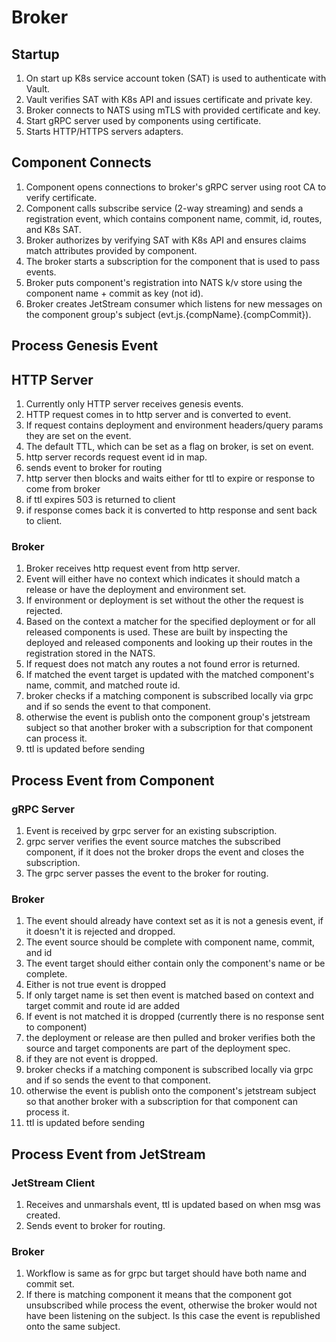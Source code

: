 # Broker

## Startup

1. On start up K8s service account token (SAT) is used to authenticate with
   Vault.
2. Vault verifies SAT with K8s API and issues certificate and private key.
3. Broker connects to NATS using mTLS with provided certificate and key.
4. Start gRPC server used by components using certificate.
5. Starts HTTP/HTTPS servers adapters.

## Component Connects

1. Component opens connections to broker's gRPC server using root CA to verify
   certificate.
2. Component calls subscribe service (2-way streaming) and sends a registration
   event, which contains component name, commit, id, routes, and K8s SAT.
3. Broker authorizes by verifying SAT with K8s API and ensures claims match
   attributes provided by component.
4. The broker starts a subscription for the component that is used to pass
   events.
5. Broker puts component's registration into NATS k/v store using the component
   name + commit as key (not id).
6. Broker creates JetStream consumer which listens for new messages on the
   component group's subject (evt.js.{compName}.{compCommit}).

## Process Genesis Event

## HTTP Server

1. Currently only HTTP server receives genesis events.
2. HTTP request comes in to http server and is converted to event.
3. If request contains deployment and environment headers/query params they are
   set on the event.
4. The default TTL, which can be set as a flag on broker, is set on event.
5. http server records request event id in map.
6. sends event to broker for routing
7. http server then blocks and waits either for ttl to expire or response to
   come from broker
8. if ttl expires 503 is returned to client
9. if response comes back it is converted to http response and sent back to
   client.

### Broker

1. Broker receives http request event from http server.
2. Event will either have no context which indicates it should match a release
   or have the deployment and environment set.
3. If environment or deployment is set without the other the request is
   rejected.
4. Based on the context a matcher for the specified deployment or for all
   released components is used. These are built by inspecting the deployed and
   released components and looking up their routes in the registration stored in
   the NATS.
5. If request does not match any routes a not found error is returned.
6. If matched the event target is updated with the matched component's name,
   commit, and matched route id.
7. broker checks if a matching component is subscribed locally via grpc and if
   so sends the event to that component.
8. otherwise the event is publish onto the component group's jetstream subject
   so that another broker with a subscription for that component can process it.
9. ttl is updated before sending

## Process Event from Component

### gRPC Server

1. Event is received by grpc server for an existing subscription.
2. grpc server verifies the event source matches the subscribed component, if it
   does not the broker drops the event and closes the subscription.
3. The grpc server passes the event to the broker for routing.

### Broker

1. The event should already have context set as it is not a genesis event, if it
   doesn't it is rejected and dropped.
2. The event source should be complete with component name, commit, and id
3. The event target should either contain only the component's name or be
   complete.
4. Either is not true event is dropped
5. If only target name is set then event is matched based on context and target
   commit and route id are added
6. If event is not matched it is dropped (currently there is no response sent to
   component)
7. the deployment or release are then pulled and broker verifies both the source
   and target components are part of the deployment spec.
8. if they are not event is dropped.
9. broker checks if a matching component is subscribed locally via grpc and if
   so sends the event to that component.
10. otherwise the event is publish onto the component's jetstream subject so
    that another broker with a subscription for that component can process it.
11. ttl is updated before sending

## Process Event from JetStream

### JetStream Client

1. Receives and unmarshals event, ttl is updated based on when msg was created.
2. Sends event to broker for routing.

### Broker

1. Workflow is same as for grpc but target should have both name and commit set.
2. If there is matching component it means that the component got unsubscribed
   while process the event, otherwise the broker would not have been listening
   on the subject. Is this case the event is republished onto the same subject.

